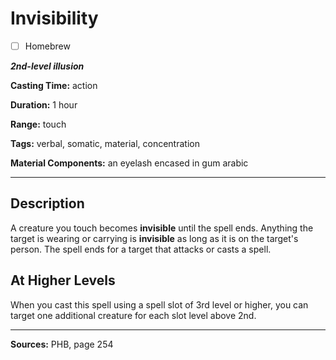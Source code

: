 # Invisibility

- [ ] Homebrew

***2nd-level illusion***

**Casting Time:** action

**Duration:** 1 hour

**Range:** touch

**Tags:** verbal, somatic, material, concentration

**Material Components:** an eyelash encased in gum arabic

---

## Description
A creature you touch becomes **invisible** until the spell ends.
Anything the target is wearing or carrying is **invisible** as long as it is on the target's person.
The spell ends for a target that attacks or casts a spell.

## At Higher Levels
When you cast this spell using a spell slot of 3rd level or higher, you can target one additional creature for each slot level above 2nd.

---

**Sources:** PHB, page 254
